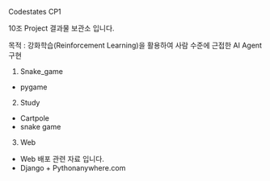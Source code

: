 Codestates CP1

10조 Project 결과물 보관소 입니다.

목적 : 강화학습(Reinforcement Learning)을 활용하여 사람 수준에 근접한 AI Agent 구현

1. Snake_game 
  - pygame

2. Study
  - Cartpole 
  - snake game

3. Web
  - Web 배포 관련 자료 입니다.
  - Django + Pythonanywhere.com

